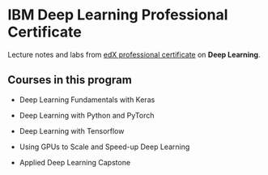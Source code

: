 # IBM Deep Learning Professional Certificate
Lecture notes and labs from [edX professional certificate](https://www.edx.org/professional-certificate/ibm-deep-learning) on **Deep Learning**.

## Courses in this program

* Deep Learning Fundamentals with Keras

* Deep Learning with Python and PyTorch

* Deep Learning with Tensorflow

* Using GPUs to Scale and Speed-up Deep Learning

* Applied Deep Learning Capstone

